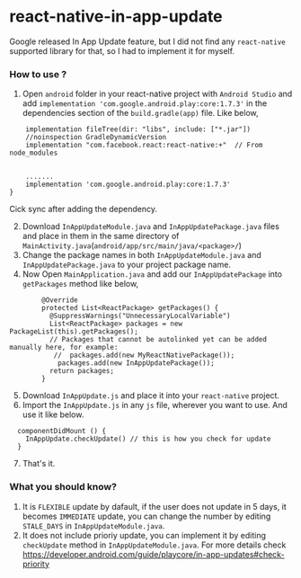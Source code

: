 # react-native-in-app-update
Google released In App Update feature, but I did not find any `react-native` supported library for that, so I had to implement it for myself. 

### How to use ?
1. Open `android` folder in your react-native project with `Android Studio` and add `implementation 'com.google.android.play:core:1.7.3'` in the dependencies section of the `build.gradle(app)` file. Like below,
```dependencies {
    implementation fileTree(dir: "libs", include: ["*.jar"])
    //noinspection GradleDynamicVersion
    implementation "com.facebook.react:react-native:+"  // From node_modules


    .......
    implementation 'com.google.android.play:core:1.7.3'
}
```
Cick sync after adding the dependency.         

2. Download `InAppUpdateModule.java` and `InAppUpdatePackage.java` files and place in them in the same directory of `MainActivity.java`(`android/app/src/main/java/<package>/`)
3. Change the package names in both `InAppUpdateModule.java` and `InAppUpdatePackage.java` to your project package name.
4. Now Open `MainApplication.java` and add our `InAppUpdatePackage` into `getPackages` method like below,
```
        @Override
        protected List<ReactPackage> getPackages() {
          @SuppressWarnings("UnnecessaryLocalVariable")
          List<ReactPackage> packages = new PackageList(this).getPackages();
          // Packages that cannot be autolinked yet can be added manually here, for example:
           //  packages.add(new MyReactNativePackage());
            packages.add(new InAppUpdatePackage());
          return packages;
        }
```
5. Download `InAppUpdate.js` and place it into your `react-native` project.
6. Import the `InAppUpdate.js` in any `js` file, wherever you want to use. And use it like below.

```
  componentDidMount () {
    InAppUpdate.checkUpdate() // this is how you check for update 
  }
```
7. That's it.


### What you should know?

1. It is `FLEXIBLE` update by dafault, if the user does not update in 5 days, it becomes `IMMEDIATE` update, you can change the number by editing `STALE_DAYS` in `InAppUpdateModule.java`. 
2. It does not include prioriy update, you can implement it by editing `checkUpdate` method in `InAppUpdateModule.java`. For more details check https://developer.android.com/guide/playcore/in-app-updates#check-priority


